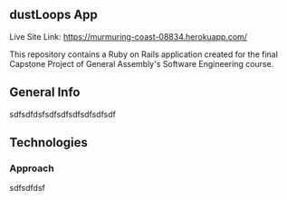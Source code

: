 ## dustLoops App



Live Site Link: https://murmuring-coast-08834.herokuapp.com/

This repository contains a Ruby on Rails application created for the final Capstone Project of General Assembly's Software Engineering course.

## General Info

sdfsdfdsfsdfsdfsdfsdfsdfsdf

## Technologies

### Approach
sdfsdfdsf
